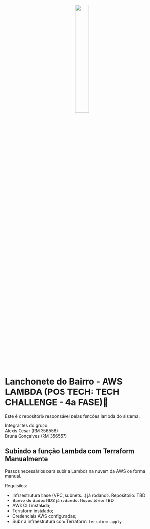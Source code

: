 <div align="center">
<img src="https://github.com/user-attachments/assets/208a0ebb-ca7c-4b0b-9f68-0b35050a9880" width="30%" />
</div>

# Lanchonete do Bairro - AWS LAMBDA (POS TECH: TECH CHALLENGE - 4a FASE)🚀

Este é o repositório responsável pelas funções lambda do sistema.

Integrantes do grupo:<br>
Alexis Cesar (RM 356558)<br>
Bruna Gonçalves (RM 356557)

## Subindo a função Lambda com Terraform Manualmente
Passos necessários para subir a Lambda na nuvem da AWS de forma manual.

Requisitos:
- Infraestrutura base (VPC, subnets...) já rodando. Repositório: TBD
- Banco de dados RDS já rodando. Repositório: TBD
- AWS CLI instalada;
- Terraform instalado;
- Credenciais AWS configuradas;
- Subir a infraestrutura com Terraform: ```terraform apply```